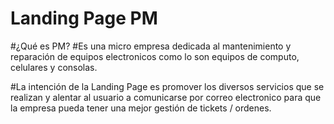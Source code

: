 # Landing Page PM
#¿Qué es PM?
#Es una micro empresa dedicada al mantenimiento y reparación de equipos electronicos como lo son equipos de computo, celulares y consolas.

#La intención de la Landing Page es promover los diversos servicios que se realizan y alentar al usuario a comunicarse por correo electronico para que la empresa pueda tener una mejor gestión de tickets / ordenes.
